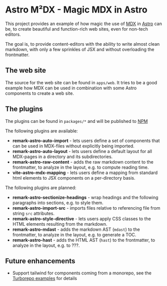 # Astro M²DX - Magic MDX in Astro

This project provides an example of how magic the use of [MDX](https://mdxjs.com) in [Astro](https://astro.build) can be, to create beautiful and function-rich web sites, even for non-tech editors.

The goal is, to provide content-editors with the ability to write almost clean markdown, with only a few sprinkles of JSX and without overloading the frontmatter.

## The web site

The source for the web site can be found in `apps/web`. It tries to be a good example how MDX can be used in combination with some Astro components to create a web site.

## The plugins

The plugins can be found in `packages/*` and will be published to [NPM](https://www.npmjs.com/org/astro-m2dx)

The following plugins are available:

- **remark-astro-auto-import** - lets users define a set of components that can be used in MDX-files without explicitly being imported.
- **remark-astro-auto-layout** - lets users define a default layout for all MDX-pages in a directory and its subdirectories.
- **remark-astro-raw-content** - adds the raw markdown content to the frontmatter, to analyze in the layout, e.g. to compute reading time.
- **vite-astro-mdx-mapping** - lets users define a mapping from standard html elements to JSX components on a per-directory basis.

The following plugins are planned:

- **remark-astro-sectionize-headings** - wrap headings and the following paragraphs into sections, e.g. to style them.
- **remark-astro-import-src** - imports files relative to referencing file from string `src` attributes.
- **remark-astro-style-directive** - lets users apply CSS classes to the HTML elements resulting from the markdown.
- **remark-astro-mdast** - adds the markdown AST (`mdast`) to the frontmatter, to analyze in the layout, e.g. to generate a TOC.
- **remark-astro-hast** - adds the HTML AST (`hast`) to the frontmatter, to analyze in the layout, e.g. to ???.

## Future enhancements

- Support tailwind for components coming from a monorepo, see the [Turborepo examples](https://github.com/vercel/turborepo/tree/main/examples/with-tailwind) for details
